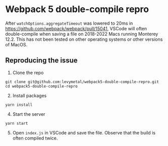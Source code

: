 # Webpack 5 double-compile repro

After `watchOptions.aggregateTimeout` was lowered to 20ms in https://github.com/webpack/webpack/pull/15041, VSCode will often double-compile when saving a file on 2018-2022 Macs running Monterey 12.2. This has not been tested on other operating systems or other versions of MacOS.

## Reproducing the issue

1. Clone the repo

```
git clone git@github.com:levymetal/webpack5-double-compile-repro.git
cd webpack5-double-compile-repro
```

2. Install packages

```
yarn install
```

4. Start the server

```
yarn start
```

5. Open `index.js` in VSCode and save the file. Observe that the build is often compiled twice.
